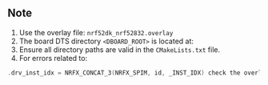 ## Note

1. Use the overlay file: `nrf52dk_nrf52832.overlay`
2. The board DTS directory `<DBOARD_ROOT>` is located at:
3. Ensure all directory paths are valid in the `CMakeLists.txt` file.
4. For errors related to:
```c
.drv_inst_idx = NRFX_CONCAT_3(NRFX_SPIM, id, _INST_IDX) check the overlay and DTS files used.


